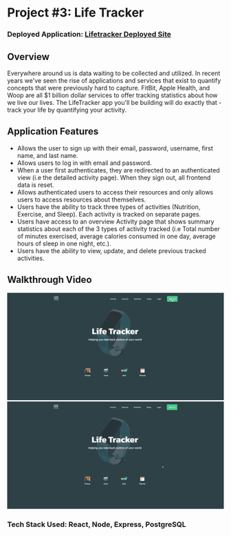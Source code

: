# Project #3: Life Tracker

### Deployed Application: [Lifetracker Deployed Site](https://personal-lifetracker.surge.sh/)

## Overview

Everywhere around us is data waiting to be collected and utilized. In recent years we've seen the rise of applications and services that exist to quantify concepts that were previously hard to capture. FitBit, Apple Health, and Woop are all $1 billion dollar services to offer tracking statistics about how we live our lives. The LifeTracker app you'll be building will do exactly that - track your life by quantifying your activity.

## Application Features

- Allows the user to sign up with their email, password, username, first name, and last name.
- Allows users to log in with email and password.
- When a user first authenticates, they are redirected to an authenticated view (i.e the detailed activity page). When they sign out, all frontend data is reset.
- Allows authenticated users to access their resources and only allows users to access resources about themselves.
- Users have the ability to track three types of activities (Nutrition, Exercise, and Sleep). Each activity is tracked on separate pages.
- Users have access to an overview Activity page that shows summary statistics about each of the 3 types of activity tracked (i.e Total number of minutes exercised, average calories consumed in one day, average hours of sleep in one night, etc.).
- Users have the ability to view, update, and delete previous tracked activities.

## Walkthrough Video

<img src="walkthrough1.gif" width=800><br>
<img src="walkthrough2.gif" width=800><br>

### Tech Stack Used: React, Node, Express, PostgreSQL
